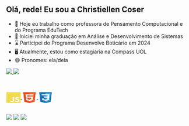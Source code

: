 ## Olá, rede! Eu sou a Christiellen Coser

- 🔭 Hoje eu trabalho como professora de Pensamento Computacional e do Programa EduTech
- 🌱 Iniciei minha graduação em Análise e Desenvolvimento de Sistemas
- ⌛ Participei do Programa Desenvolve Boticário em 2024
- 🖥️ Atualmente, estou como estagiária na Compass UOL
- 😄 Pronomes: ela/dela

<div>
  <a href="https://github.com/cmcoser">
  <img height="180em" src="https://github-readme-stats.vercel.app/api?username=cmcoser&show_icons=true&theme=tokyonight&include_all_commits=true&count_private=true"/>
  <img height="180em" src="https://github-readme-stats.vercel.app/api/top-langs/?username=cmcoser&layout=compact&langs_count=16&theme=tokyonight"/>
</div>

##

<div style="display: inline_block"><br>
  <img align="center" alt="Rafa-Js" height="30" width="40" src="https://raw.githubusercontent.com/devicons/devicon/master/icons/javascript/javascript-plain.svg">
  <img align="center" alt="Rafa-HTML" height="30" width="40" src="https://raw.githubusercontent.com/devicons/devicon/master/icons/html5/html5-original.svg">
  <img align="center" alt="Rafa-CSS" height="30" width="40" src="https://raw.githubusercontent.com/devicons/devicon/master/icons/css3/css3-original.svg">
</div>

##

<div>
  <a href="https://www.instagram.com/chrismacoser/" target="_blank"><img src="https://img.shields.io/badge/-Instagram-%23E4405F?style=for-the-badge&logo=instagram&logoColor=white" target="_blank"></a>
  <a href = "mailto:christiellencoser@gmail.com"><img src="https://img.shields.io/badge/-Gmail-%23333?style=for-the-badge&logo=gmail&logoColor=white" target="_blank"></a>
  <a href="https://www.linkedin.com/in/christiellen-c-4022461b9/" target="_blank"><img src="https://img.shields.io/badge/-LinkedIn-%230077B5?style=for-the-badge&logo=linkedin&logoColor=white" target="_blank"></a> 
</div>
